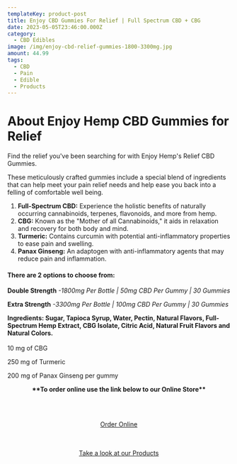 ```yaml
---
templateKey: product-post
title: Enjoy CBD Gummies For Relief | Full Spectrum CBD + CBG
date: 2023-05-05T23:46:00.000Z
category:
  - CBD Edibles
image: /img/enjoy-cbd-relief-gummies-1800-3300mg.jpg
amount: 44.99
tags:
  - CBD
  - Pain
  - Edible
  - Products
---
```

# **About Enjoy Hemp CBD Gummies for Relief**

Find the relief you've been searching for with Enjoy Hemp's Relief CBD Gummies.

These meticulously crafted gummies include a special blend of ingredients that can help meet your pain relief needs and help ease you back into a felling of comfortable well being.

1. **Full-Spectrum CBD:** Experience the holistic benefits of naturally occurring cannabinoids, terpenes, flavonoids, and more from hemp.
2. **CBG:** Known as the "Mother of all Cannabinoids," it aids in relaxation and recovery for both body and mind.
3. **Turmeric:** Contains curcumin with potential anti-inflammatory properties to ease pain and swelling.
4. **Panax Ginseng:** An adaptogen with anti-inflammatory agents that may reduce pain and inflammation.

#### **There are 2 options to choose from:**

**Double Strength** *\-1800mg Per Bottle | 50mg CBD Per Gummy | 30 Gummies*

**Extra Strength** *\-3300mg Per Bottle | 100mg CBD Per Gummy | 30 Gummies*

**Ingredients: Sugar, Tapioca Syrup, Water, Pectin, Natural Flavors, Full-Spectrum Hemp Extract, CBG Isolate, Citric Acid, Natural Fruit Flavors and Natural Colors.**\
\
10 mg of CBG

250 mg of Turmeric

200 mg of Panax Ginseng per gummy

<Center>

**\*\*To order online use the link below to our Online Store\*\***

<br><br>

<Center><a class="link-view-more-products" target="_blank" href="https://capitalcbd.shop/product/">Order Online</a></

<br><br><br>

<Center><a class="link-view-more-products" target="_blank" href="https://capitalamericanshaman.com/products">Take a look at our Products</a></Center>

<br><br>